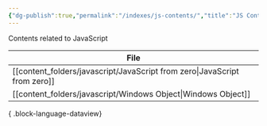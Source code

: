 ```yaml
---
{"dg-publish":true,"permalink":"/indexes/js-contents/","title":"JS Contents","dgEnableSearch":true}
---
```


Contents related to JavaScript
<br>

| File                                                                         |
| ---------------------------------------------------------------------------- |
| [[content_folders/javascript/JavaScript from zero\|JavaScript from zero]] |
| [[content_folders/javascript/Windows Object\|Windows Object]]             |

{ .block-language-dataview}